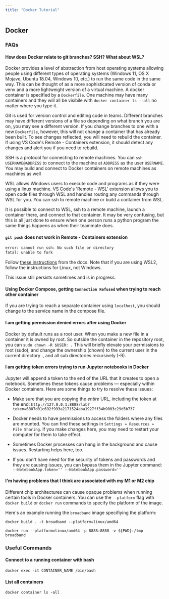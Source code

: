 ```yaml
---
title: "Docker Tutorial"
---
```


## Docker

### FAQs

#### How does Docker relate to git branches? SSH? What about WSL?

Docker provides a level of abstraction from host operating systems allowing people using different types of operating systems (Windows 11, OS X Mojave, Ubuntu 18.04, Windows 10, etc.) to run the same code in the same way. This can be thought of as a more sophisticated version of conda or venv and a more lightweight version of a virtual machine. A docker container is specified by a `Dockerfile`. One machine may have many containers and they will all be visibile with `docker container ls --all` no matter where you type it. 

Git is used for version control and editing code in teams. Different branches may have different versions of a file so depending on what branch you are on, you may see a different version. If you change branches to one with a new `Dockerfile`, however, this will not change a container that has already been built. To see changes reflected, you will need to rebuild the container. If using VS Code's Remote - Containers extension, it should detect any changes and alert you if you need to rebuild. 

SSH is a protocol for connecting to remote machines. You can `ssh USERNAME@ADDRESS` to connect to the machine at `ADDRESS` as the user `USERNAME`. You may build and connect to Docker containers on remote machines as machines as well

WSL allows Windows users to execute code and programs as if they were using a linux machine. VS Code's 'Remote - WSL' extension allows you to open code files through WSL and handles routing any commands through WSL for you. You can ssh to remote machine or build a container from WSL.

It is possible to connect to WSL, ssh to a remote machine, launch a container there, and connect to that container. It may be very confusing, but this is all just done to ensure when one person runs a python program the same things happens as when their teammate does. 


#### `git push` does not work in Remote - Containers extension

```bash
error: cannot run ssh: No such file or directory
fatal: unable to fork
```
Follow [these instructions](https://code.visualstudio.com/docs/remote/containers#_sharing-git-credentials-with-your-container) from the docs. Note that if you are using WSL2, follow the instructions for Linux, not Windows.

This issue still persists sometimes and is in progress. 

#### Using Docker Compose, getting `Connection Refused` when trying to reach other container

If you are trying to reach a separate container using `localhost`, you should change to the service name in the compose file.


#### I am getting permission denied errors after using Docker


Docker by default runs as a root user. When you make a new file in a container it is owned by root. So outside the container in the repository root, you can `sudo chown -R $USER: .` This will briefly elevate your permissions to root (sudo), and change the ownership (chown) to the current user in the current directory ., and all sub directories recursively (-R).


#### I am getting token errors trying to run Jupyter notebooks in Docker

Jupyter will append a token to the end of the URL that it creates to open a notebook. Sometimes these tokens cause problems — especially within Docker containers. Here are some things to try to resolve these issues:

- Make sure that you are copying the *entire* URL, including the token at the end: `http://127.0.0.1:8888/lab?token=6887d01c692f993a2171524aba1927ff34b9003c29d5b737
`

- Docker needs to have permissions to access the folders where any files are mounted. You can find these settings in `Settings » Resources » File Sharing`. If you make changes here, you may need to restart your computer for them to take effect.

- Sometimes Docker processes can hang in the background and cause issues. Restarting helps here, too.

- If you don't have need for the security of tokens and passwords and they are causing issues, you can bypass them in the Jupyter command: `--NotebookApp.token='' --NotebookApp.password=''`

#### I'm having problems that I think are associated with my M1 or M2 chip

Different chip architectures can cause opaque problems when running certain tools in Docker containers. You can use the `--platform` flag with `docker build` or `docker run` commands to specify the platform of the image.

Here's an example running the `broadband` image specifiying the platform:

`docker build . -t broadband --platform=linux/amd64`

`docker run --platform=linux/amd64 -p 8888:8888 -v ${PWD}:/tmp broadband `


### Useful Commands

#### Connect to a running container with bash

`docker exec -it CONTAINER_NAME /bin/bash`

#### List all containers

`docker container ls -all`

